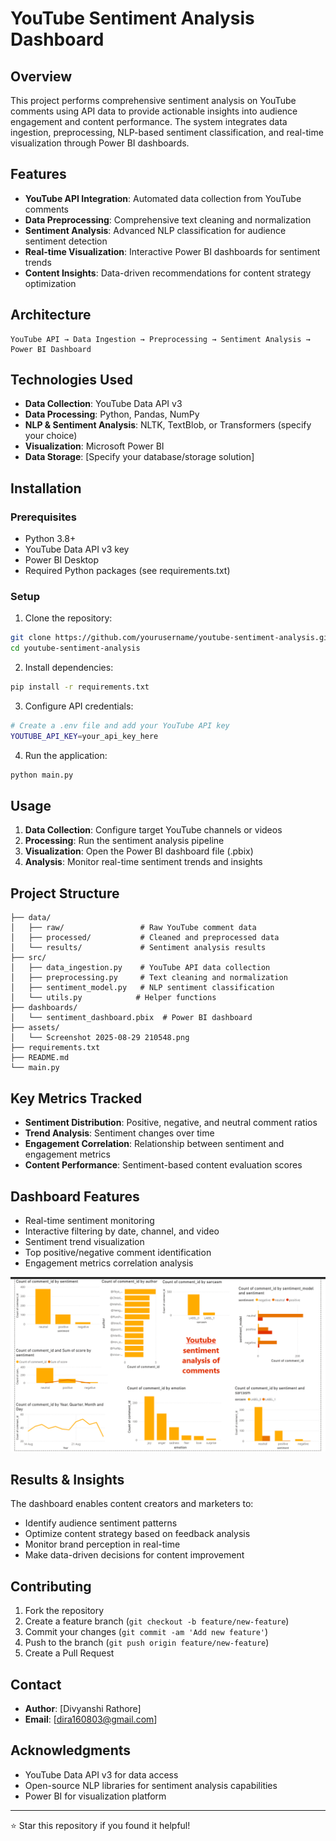 # YouTube Sentiment Analysis Dashboard


## Overview

This project performs comprehensive sentiment analysis on YouTube comments using API data to provide actionable insights into audience engagement and content performance. The system integrates data ingestion, preprocessing, NLP-based sentiment classification, and real-time visualization through Power BI dashboards.

## Features

- **YouTube API Integration**: Automated data collection from YouTube comments
- **Data Preprocessing**: Comprehensive text cleaning and normalization
- **Sentiment Analysis**: Advanced NLP classification for audience sentiment detection
- **Real-time Visualization**: Interactive Power BI dashboards for sentiment trends
- **Content Insights**: Data-driven recommendations for content strategy optimization

## Architecture

```
YouTube API → Data Ingestion → Preprocessing → Sentiment Analysis → Power BI Dashboard
```

## Technologies Used

- **Data Collection**: YouTube Data API v3
- **Data Processing**: Python, Pandas, NumPy
- **NLP & Sentiment Analysis**: NLTK, TextBlob, or Transformers (specify your choice)
- **Visualization**: Microsoft Power BI
- **Data Storage**: [Specify your database/storage solution]

## Installation

### Prerequisites

- Python 3.8+
- YouTube Data API v3 key
- Power BI Desktop
- Required Python packages (see requirements.txt)

### Setup

1. Clone the repository:
```bash
git clone https://github.com/yourusername/youtube-sentiment-analysis.git
cd youtube-sentiment-analysis
```

2. Install dependencies:
```bash
pip install -r requirements.txt
```

3. Configure API credentials:
```bash
# Create a .env file and add your YouTube API key
YOUTUBE_API_KEY=your_api_key_here
```

4. Run the application:
```bash
python main.py
```

## Usage

1. **Data Collection**: Configure target YouTube channels or videos
2. **Processing**: Run the sentiment analysis pipeline
3. **Visualization**: Open the Power BI dashboard file (.pbix)
4. **Analysis**: Monitor real-time sentiment trends and insights

## Project Structure

```
├── data/
│   ├── raw/                 # Raw YouTube comment data
│   ├── processed/           # Cleaned and preprocessed data
│   └── results/             # Sentiment analysis results
├── src/
│   ├── data_ingestion.py    # YouTube API data collection
│   ├── preprocessing.py     # Text cleaning and normalization
│   ├── sentiment_model.py   # NLP sentiment classification
│   └── utils.py            # Helper functions
├── dashboards/
│   └── sentiment_dashboard.pbix  # Power BI dashboard
├── assets/
│   └── Screenshot 2025-08-29 210548.png
├── requirements.txt
├── README.md
└── main.py
```

## Key Metrics Tracked

- **Sentiment Distribution**: Positive, negative, and neutral comment ratios
- **Trend Analysis**: Sentiment changes over time
- **Engagement Correlation**: Relationship between sentiment and engagement metrics
- **Content Performance**: Sentiment-based content evaluation scores

## Dashboard Features

- Real-time sentiment monitoring
- Interactive filtering by date, channel, and video
- Sentiment trend visualization
- Top positive/negative comment identification
- Engagement metrics correlation analysis

![Project Screenshot](assets/Screenshot%202025-08-29%20210548.png)

## Results & Insights

The dashboard enables content creators and marketers to:
- Identify audience sentiment patterns
- Optimize content strategy based on feedback analysis
- Monitor brand perception in real-time
- Make data-driven decisions for content improvement

## Contributing

1. Fork the repository
2. Create a feature branch (`git checkout -b feature/new-feature`)
3. Commit your changes (`git commit -am 'Add new feature'`)
4. Push to the branch (`git push origin feature/new-feature`)
5. Create a Pull Request

## Contact

- **Author**: [Divyanshi Rathore]
- **Email**: [dira160803@gmail.com]

## Acknowledgments

- YouTube Data API v3 for data access
- Open-source NLP libraries for sentiment analysis capabilities
- Power BI for visualization platform

---

⭐ Star this repository if you found it helpful!

